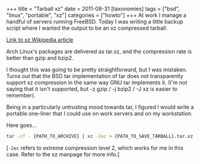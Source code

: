 +++
title = "Tarball xz"
date = 2011-08-31
[taxonomies]
tags = ["bsd", "linux", "portable", "xz"]
categories = ["howto"]
+++
At work I manage a handful of servers running FreeBSD. Today I was writing a little backup script where I wanted the output to be an xz compressed tarball.

[Link to xz Wikipedia article][wikipedia-xz]

Arch Linux's packages are delivered as tar.xz, and the compression rate is better than gzip and bzip2.

I thought this was going to be pretty straightforward, but I was mistaken. Turns out that the BSD tar implementation of tar does not transparently support xz compression in the same way GNU tar implements it. (I'm not saying that it isn't supported, but -z gzip / -j bzip2 / -J xz is easier to remember).

Being in a particularly untrusting mood towards tar, I figured I would write a portable one-liner that I could use on work servers and on my workstation.

Here goes...

```sh
tar -cf - {PATH_TO_ARCHIVE} | xz -2ec > {PATH_TO_SAVE_TARBALL}.tar.xz
```

[`-2ec` refers to extreme compression level 2, which works for me in this case. Refer to the xz manpage for more info.]

[wikipedia-xz]: http://en.wikipedia.org/wiki/Xz
